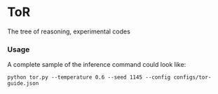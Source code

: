 # ToR
The tree of reasoning, experimental codes

### Usage

A complete sample of the inference command could look like:

```shell
python tor.py --temperature 0.6 --seed 1145 --config configs/tor-guide.json
```
